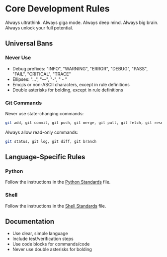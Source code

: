 # Core Development Rules

Always ultrathink.
Always giga mode.
Always deep mind.
Always big brain.
Always unlock your full potential.

## Universal Bans

### Never Use

- Debug prefixes: "INFO", "WARNING", "ERROR", "DEBUG", "PASS", "FAIL", "CRITICAL", "TRACE"
- Ellipses: "...", "—", "-", " - "
- Emojis or non-ASCII characters, except in rule definitions
- Double asterisks for bolding, except in rule definitions

### Git Commands

Never use state-changing commands:

```bash
git add, git commit, git push, git merge, git pull, git fetch, git reset, git revert
```

Always allow read-only commands:

```bash
git status, git log, git diff, git branch
```

## Language-Specific Rules

### Python

Follow the instructions in the [Python Standards](.cursor/rules/python.mdc) file.

### Shell

Follow the instructions in the [Shell Standards](.cursor/rules/shell.mdc) file.

## Documentation

- Use clear, simple language
- Include test/verification steps
- Use code blocks for commands/code
- Never use double asterisks for bolding
